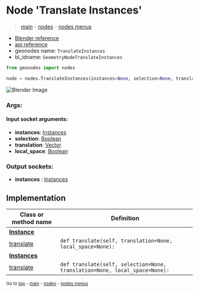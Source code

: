 # Node 'Translate Instances'

> [main](../structure.md) - [nodes](nodes.md) - [nodes menus](nodes_menus.md)

- [Blender reference](https://docs.blender.org/manual/en/latest/modeling/geometry_nodes/instances/translate_instances.html)
- [api reference](https://docs.blender.org/api/current/bpy.types.GeometryNodeTranslateInstances.html)
- geonodes name: `TranslateInstances`
- bl_idname: `GeometryNodeTranslateInstances`

```python
from geonodes import nodes

node = nodes.TranslateInstances(instances=None, selection=None, translation=None, local_space=None)
```

![Blender Image](https://docs.blender.org/manual/en/latest/_images/node-types_GeometryNodeTranslateInstances.webp)

### Args:

#### Input socket arguments:

- **instances**: [Instances](Instances.md)
- **selection**: [Boolean](Boolean.md)
- **translation**: [Vector](Vector.md)
- **local_space**: [Boolean](Boolean.md)

### Output sockets:

- **instances** : [Instances](Instances.md)

## Implementation

| Class or method name | Definition |
|----------------------|------------|
| **[Instance](Instance.md)** |
| [translate](Instance.md#translate) | `def translate(self, translation=None, local_space=None):` |
| **[Instances](Instances.md)** |
| [translate](Instances.md#translate) | `def translate(self, selection=None, translation=None, local_space=None):` |

<sub>Go to [top](#node-Translate-Instances) - [main](../structure.md) - [nodes](nodes.md) - [nodes menus](nodes_menus.md)</sub>

